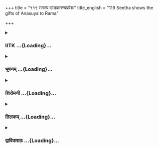 +++
title = "११९ रामस्य दण्डकारण्यप्रवेशः"
title_english = "119 Seetha shows the gifts of Anasuya to Rama"

+++
<div caption="श्रीराम-हरिसीताराममूर्ति-घनपाठिभ्यां वचनम्" class="audioEmbed" src="https://archive.org/download/Ramayana-recitation-Sriram-harisItArAmamUrti-Ghanapaati-v2/Kanda_2/Kanda_2_AYK-119-Ramasya_Dandakaranya_Praveshaha.mp3"></div>

<div class="js_include collapsed" newlevelforh1="3" title="IITK" unfilled url="/purANam/rAmAyaNam/audIchya-pAThaH/iitk/2_ayodhyAkANDam/07-rAma-darshanam/119_rAmasya_daNDakAraNyapraveshaH.md">
<details><summary><h3>IITK ...{Loading}...</h3></summary>

Rama, Lakshmana and Sita take leave of Atri and Anasuya -- enter the
Dandaka forest.



#### श्लोकः
##### मूलम्
अनसूया तु धर्मज्ञा श्रुत्वा तां महतीं कथाम्।  
पर्यष्वजत बाहुभ्यां शिरस्याघ्राय मैथिलीम्॥2.119.1॥

##### शब्दार्थः
धर्मज्ञा knower of righteousness, अनसूया तु Anasuya on her part, ताम् all that, महतीं कथाम्  great narrative, श्रुत्वा having heard, मैथिलीम् Sita, शिरसि on head, आघ्राय having smelt, बाहुभ्याम् with arms, पर्यष्वजत embraced.

##### आङ्ग्लानुवादः
Then righteous Anasuya, having heard the great story of Sita, kissed her on the forehead and embraced her with both the arms.



#### श्लोकः
##### मूलम्
व्यक्ताक्षरपदं चित्रं भाषितं मधुरं त्वया।  
यथा स्वयंवरं वृत्तं तत्सर्वं हि श्रुतं मया॥2.119.2॥  
रमेऽहं कथया ते तु दृढं मधुरभाषिणि।

##### शब्दार्थः
त्वया by you, व्यक्ताक्षरपदम् with each word and each syllable uttered clearly, चित्रम्   wonderful, मधुरम् sweet, भाषितम् spoken, स्वयंवरम् the ceremony in which the bride chooses the groom of her own accord, यथा as, वृत्तम् it happened, तत्सर्वं all that, मया by me, श्रुतं हि has been heard, मधुरभाषिणि O sweetspeaking, Sita, ते your, कथया in the story, अहम् I, दृढम् रमे I enjoy  greatly.

##### आङ्ग्लानुवादः
You have related wonderfully and sweetly your Swayamvara with each word and each syllable uttered clearly. I have heard everything as it happened. O sweetspeaking Sita, I have greatly enjoyed your story.



#### श्लोकः
##### मूलम्
रविरस्तङ्गतश्श्रीमानुपोह्य रजनीं शिवाम्॥2.119.3॥  
दिवसं प्रतिकीर्णानामाहारार्थं पतत्रिणाम्।  
सन्ध्याकाले निलीनानां निद्रार्थं श्रूयते ध्वनिः॥2.119.4॥

##### शब्दार्थः
श्रीमान् resplendent, रविः Sun, शिवाम् auspicious, रजनीम् night, उपोह्य after drawing near, अस्तगतः has set, दिवसम् during day, आहारार्थम् for the sake of food, प्रतिकीर्णानाम् forage far and wide, सन्ध्याकाले in the twilight, निद्रार्थम् for the sake of sleep, निलीनानाम् resting, पतत्रिणाम् of birds, ध्वनिः sound, श्रूयते is heard.

##### आङ्ग्लानुवादः
The resplendent Sun has set. The auspcious night is drawing near. The birds who forage far and wide for food during the day return to their nests to rest for the night. You can hear them twittering.



#### श्लोकः
##### मूलम्
एते चाप्यभिषेकार्द्रा मुनयः कलशोद्यताः।  
सहिता उपवर्तन्ते सलिलाप्लुतवल्कलाः॥2.119.5॥

##### शब्दार्थः
एते मुनयः च these sages, अभिषेकार्द्राः wet through ablution, कलशोद्यताः carrying waterpitchers, सलिलाप्लुतवल्कलाः their bark robes soaked with water, सहिताः in groups, उपवर्तन्ते are returning.

##### आङ्ग्लानुवादः
The sages also  are returning in groups with waterpitchers filled with water and their bark robes soaked with water after their ceremonial bath.



#### श्लोकः
##### मूलम्
ऋषीणामग्निहोत्रेषु हुतेषु विधिपूर्वकम्।  
कपोताङ्गारुणो धूमो दृश्यते पवनोद्धतः॥2.119.6॥

##### शब्दार्थः
ऋषीणाम् of the ascetics, अग्निहोत्रेषु  in Agnihotra sacrifices, विधिपूर्वकम् duly, हुतेषु oblations offered, कपोताङ्गारुणः tawny like the pigeon's body, धूमः smoke, पवनोद्धतः raised by the wind, दृश्यते is seen.

##### आङ्ग्लानुवादः
The ascetics have duly offered oblations to the fire in Agnihotra sacrifices and the smoke, tawny like the pigeon's body, emanates wafted by the wind.



#### श्लोकः
##### मूलम्
अल्पपर्णा हि तरवो घनीभूतास्समन्ततः।  
विप्रकृष्टेन्द्रिये देशेऽस्मिन्न प्रकाशन्ति वै दिशः॥2.119.7॥

##### शब्दार्थः
समन्ततः on all sides, अल्पपर्णाः with sparse leaves, तरवः trees, घनीभूताः have grown dense, विप्रकृष्टेन्द्रिये with disturbed senses, अस्मिन् देशे in this region, दिशः the four quarters, न प्रकाशन्ति वै no longer look bright.

##### आङ्ग्लानुवादः
The trees with sparse leaves all over have grown dense, the quarters in the distant region are no longer discernible by the senses.



#### श्लोकः
##### मूलम्
रजनीचरसत्त्वानि प्रचरन्ति समन्ततः।  
तपोवनमृगा ह्येते वेदितीर्थेषु शेरते॥2.119.8॥

##### शब्दार्थः
रजनीचरसत्वानि the beings that range by night, समन्ततः everywhere, प्रचरन्ति are wandering, एते तपोवनमृगाः these deer of the penance grove, वेदितीर्थेषु around sacred altars, शेरते are sleeping.

##### आङ्ग्लानुवादः
The night rangers have started moving everywhere and the deer in the penance  grove are beginning to sleep around the sacred altars.



#### श्लोकः
##### मूलम्
सम्प्रवृत्तानिशा सीते नक्षत्रसमलङ्कृता।  
ज्योत्स्नाप्रावरणश्चन्द्रो दृश्यतेऽभ्युदितोऽम्बरे॥2.119.9॥

##### शब्दार्थः
सीते O Sita, नक्षत्रसमलङ्कृता adorned with stars, निशा night, सम्प्रवृत्ता has commenced, ज्योत्स्नाप्रावरणः spread with the mantle of moonlight, चन्द्रः moon, अम्बरे in the sky, अभ्युदितः is rising, दृश्यते is appearing.

##### आङ्ग्लानुवादः
O Sita, adorned with stars, the night has commenced. You can see the moon rising in the sky spreading his mantle of light.



#### श्लोकः
##### मूलम्
गम्यतामनुजानामि रामस्यानुचरी भव।  
कथायन्त्या हि मधुरं त्वयाऽहं परितोषिता॥2.119.10॥

##### शब्दार्थः
गम्यताम् you may go now, अनुजानामि I give you my consent, रामस्य to Rama, अनुचरी भव be his companion, मधुरम् sweetly, कथयन्त्या storytelling, त्वया by you, अहम् I, परितोषिता  thoroughly contented.

##### आङ्ग्लानुवादः
With my permission you may go now and be a companion of Rama. I am thoroughly contented  with your story told so sweetly.



#### श्लोकः
##### मूलम्
अलङ्कुरु च तावत्त्वं प्रत्यक्षं मम मैथिलि।  
प्रीतिं जनय मे वत्से दिव्यालङ्कारशोभिता॥2.119.11॥

##### शब्दार्थः
मैथिलि O Sita, त्वम् you, मम my, प्रत्यक्षं तावत् in my presence, अलङ्कुरु adorn yourself, वत्से dear child, दिव्यालङ्कारशोभिता adorned with divine ornaments, मे to me, प्रीतिम् delight, जनय cause me.

##### आङ्ग्लानुवादः
O Sita, adorn yourself in my presence. Dear child, permit me the pleasure of  adorning  you with these divine ornaments.



#### श्लोकः
##### मूलम्
सा तथा समलङ्कृत्य सीता सुरसुतोपमा।  
प्रणम्य शिरसा तस्यै रामं त्वभिमुखी ययौ॥2.119.12॥

##### शब्दार्थः
सुरसुतोपमा resembling the daughter of a god, सा सीता that Sita, तथा in that way, समलङ्कुत्य having adorned, तस्यै to her, शिरसा with her head, प्रणम्य saluting with reverence, रामम् to Rama, अभिमुखी towards, ययौ went.

##### आङ्ग्लानुवादः
Sita, adorned, looked like the daughter of a god. She bowed at the feet of Anasuya in reverence and set out to meet Rama.



#### श्लोकः
##### मूलम्
तथा तु भूषितां सीतां ददर्श वदतां वरः।  
राघवः प्रीतिदानेन तपस्विन्या जहर्ष च॥2.119.13॥

##### शब्दार्थः
वदताम् among those eloquent one, वरः excellent, राघवः Rama, तथा in that way, भूषिताम्  adorned, सीताम् Sita, ददर्श beheld, तपस्विन्याः of the female ascetic, प्रीतिदानेन with gifts of  
love, जहर्ष च rejoiced.

##### आङ्ग्लानुवादः
Rama, the most eloquent among men, saw Sita adorned, and rejoiced at the gifts of love given by the ascetic Anasuya.



#### श्लोकः
##### मूलम्
न्यवेदयत्ततस्सर्वं सीता रामाय मैथिली।  
प्रीतिदानं तपस्विन्या वसनाभरणस्रजम्॥2.119.14॥

##### शब्दार्थः
मैथिली the princess of Mithila, सीता Sita, ततः there after, तपस्विन्याः of ascetic Anasuya, प्रीतिदानम् gifts of love, वसनाभरणस्रजम् raiment, jewellery and garlands, सर्वम् everything, रामाय to Rama, न्यवेदयत् related.

##### आङ्ग्लानुवादः
Sita the princess of Mithila related everything to Rama and showed him the gifts of love given by ascetic Anasuya -- raiment, jewellery and garlands.



#### श्लोकः
##### मूलम्
प्रहृष्टस्त्वभवद्रामो लक्ष्मणश्च महारथः।  
मैथिल्यास्सत्क्रियां दृष्ट्वा मानुषेषु सुदुर्लभाम्॥2.119.15॥

##### शब्दार्थः
रामः Rama, महारथः great charioteer, लक्ष्मणश्च Lakshmana also, मानुषेषु among mortals, सुदुर्लभाम् very difficult to obtain, मैथिल्याः to Sita, सत्क्रियाम् the honour, दृष्ट्वा having seen, प्रहृष्टः अभवत् was gratified.

##### आङ्ग्लानुवादः
Rama the great charioteer and Lakshmana were exceedingly gratified to see the honour conferred on Sita, rare among mortals.



#### श्लोकः
##### मूलम्
ततस्तां शर्वरीं प्रीतः पुण्यां शशिनिभाननः।  
अर्चितस्तापसैस् सिद्धैरुवास रघुनन्दनः॥2.119.16॥

##### शब्दार्थः
ततः thereafter, शशिनिभाननः face like the Moon, रघुनन्दनः the descendant of Raghu, सिद्धैः  
by the acomplished, तापसैः by ascetics, अर्चितः hospitality having been extended, प्रीतः in  
delight, पुण्याम् holy, तां शर्वरीम् that night, उवास passed.

##### आङ्ग्लानुवादः
Thereafter, the descendant of Raghu, whose countenance resembled the Moon, having received the hospitality of the accomplished ascetics, passed that holy night in delight.



#### श्लोकः
##### मूलम्
तस्यां रात्र्यां व्यतीतायामभिषिच्य हुताग्निकान्।  
आपृच्छेतां नरव्याघ्रौ तापसान्वनगोचरान्॥2.119.17॥

##### शब्दार्थः
तस्याम् that, रात्र्याम् night, व्यतीतायाम् had passed away, नरव्याघ्रौ the two great men, अभिषिच्य having bathed, हुताग्निकान् who performed their fireofferings, वनगोचरान् inhabiting the  forest, तापसान् ascetics, अपृच्छेताम् took leave of.

##### आङ्ग्लानुवादः
Night over, the two best men, Rama and Lakshmana, after their ablution took leave of the ascetics inhabiting the forest who offered morning oblations to the fire .



#### श्लोकः
##### मूलम्
तावूचुस्ते वनचरास्तापसा धर्मचारिणः।  
वनस्य तस्य सञ्चारं राक्षसैस्समभिप्लुतम्॥2.119.18॥

##### शब्दार्थः
वनचराः dwellers in the forest, धर्मचारिणः following the righteousness, ते तापसाः those ascetics, तस्य वनस्य of that forest, सञ्चारम् movement, राक्षसैः with demons, समभिप्लुतम्   inundated, तौ addressing both of them, ऊचुः said.

##### आङ्ग्लानुवादः
The righteous ascetics dwelling in the forest informed both Rama and Lakshmana  that  part of the forest infested by demons.



#### श्लोकः
##### मूलम्
रक्षांसि पुरुषादानि नानारूपाणि राघव।  
वसन्त्यस्मिन्महारण्ये व्यालाश्च रुधिराशनाः॥2.119.19॥

##### शब्दार्थः
राघव O Rama, अस्मिन् महारण्ये in this great forest, पुरुषादानि maneaters, नानारूपाणि in various forms, रक्षांसि demons, रुधिराशनाः blooddrinking, व्यालाश्च wild animals, वसन्ति are  
living.

##### आङ्ग्लानुवादः
O Rama, this great forest is haunted by carnivorous demons who can assume any  
form and by blooddrinking wild animals.



#### श्लोकः
##### मूलम्
उच्छिष्टं वा प्रमत्तं वा तापसं धर्मचारिणम्।  
अदन्त्यस्मिन्महारण्ये तान्निवारय राघव॥2.119.20॥

##### शब्दार्थः
राघव Rama, अस्मिन् महारण्ये in this great forest, उच्छिष्टं वा or impure, प्रमत्तं वा or not alert, तापसम् an ascetic, अदन्ति they (eat) devour, तान् them, निवारय prevent them.

##### आङ्ग्लानुवादः
O Rama, in this great forest demons will devour the  ascetics if they find them impure or intoxicated or indolent. Prevent them.



#### श्लोकः
##### मूलम्
एष पन्था महर्षीणां फलान्याहरतां वने।  
अनेन तु वनं दुर्गं गन्तुं राघव ते क्षमम्॥2.119.21॥

##### शब्दार्थः
राघव Rama, एषः वने in the forest, फलानि fruits, आहरताम् of those gathering, महर्षीणाम् ascetics, एष पन्थाः this path, अनेन through this path, दुर्गम् impassable, वनम् the forest, गन्तुम् to go, ते to you, क्षमम् is safe.

##### आङ्ग्लानुवादः
O Rama, this is the one path in the forest used by the ascetics to gather fruits. You can safely cross the otherwise impassable forest through this path.



#### श्लोकः
##### मूलम्
इतीव तैः प्राञ्जलिभिस्तपस्विभिर्द्विजैः कृतस्वस्त्ययनः परन्तपः।  
वनं सभार्यः प्रविवेश राघवस्सलक्ष्मणस्सूर्य इवाभ्रमण्डलम्॥2.119.22॥

##### शब्दार्थः
प्राञ्जलिभिः (paying obeisance) with folded hands, तपस्विभिः by ascetics, तैः द्विजैः by those brahmins, इतीव thus, कृतस्वस्त्ययनः obtaining their blessings, परन्तपः tormentor of enemies, राघवः Rama, सभार्यः with his wife, सलक्ष्मणः with Lakshmana, सूर्यः Sun, अभ्रमण्डलम् इव like entering the mass of clouds, वनम् forest, प्रविवेश entered.

##### आङ्ग्लानुवादः
The ascetics offered their blessings to Rama the tormentor of enemies. Thereafter,  
accompanied by his wife and Lakshmana, he entered the great forest like the Sun entering the mass of clouds.  

#### समाप्तिः
 श्रीमद्रामायणे श्रीमद्वाल्मीकीय आदिकाव्ये चतुर्विंशत्सहस्रिकायां संहितयां श्रीमदयोध्याकाण्डे एकोनविंशत्युत्तरशततमस्सर्गः॥  
Thus ends the hundrednineteenth sarga in Ayodhyakanda of the holy Ramayana, the first epic composed by sage Valmiki.

</details>
</div>
<div class="js_include collapsed" newlevelforh1="3" title="भूषणम्" unfilled url="/purANam/rAmAyaNam/audIchya-pAThaH/TIkA/bhUShaNa_iitk/2_ayodhyAkANDam/07-rAma-darshanam/119_rAmasya_daNDakAraNyapraveshaH.md">
<details><summary><h3>भूषणम् ...{Loading}...</h3></summary>



अनसूया तु धर्मज्ञा श्रुत्वा तां महतीं कथाम् ।  

पर्य्यष्वजत बाहुभ्यां शिरस्याघ्राय मैथिलीम्  ॥  २।११९।१  ॥   

व्यक्ताक्षरपदं चित्रं भाषितं मधुरं त्वया ।  

यथा स्वयम्वरं वृत्तं तत्सर्वं हि श्रुतं मया ।  

रमे ऽहं कथया ते तु दृढं मधुरभाषिणि  ॥  २।११९।२  ॥   

अथात्र्याश्रमे रजनीमुषित्वा प्रातर्निर्गम
एकोनविंशत्युत्तरशततमे--अनसूयेत्यादि  ॥  २।११९।१२  ॥   

  

रविरस्तं गतः श्रीमानुपोह्य रजनीं शिवाम् ।  

दिवसं प्रतिकीर्णानामाहारार्थं पतत्ित्रणाम् ।  

सन्ध्याकाले निलीनानां निद्रार्थं श्रूयते ध्वनिः  ॥  २।११९।३  ॥   

रविरित्यादि । उपोह्य समीपं प्रापय्य स्वसंचाराद् विमुक्तं प्रदेशं
प्रापय्येत्यर्थः  ॥  २।११९।३  ॥   

  

एते चाप्यभिषेकार्द्रा मुनयः कलशोद्यताः ।  

सहिता उपवर्तन्ते सलिलाप्लुतवल्कलाः  ॥  २।११९।४  ॥   

एत इति । कलशोद्यताः उद्यतकलशाः  ॥  २।११९।४  ॥   

  

ऋषीणामग्निहोत्रेषु हुतेषु विधिपूर्वकम् ।  

कपोताङ्गारुणो धूमो दृश्यते पवनोद्धतः  ॥  २।११९।५  ॥   

कपोताङ्गारुणः कपोतकन्धरावदव्यक्तरागः । "अव्यक्तरागस्त्वरुणः" इत्यमरः  ॥ 
२।११९।५  ॥   

  

अल्पपर्णाहि तरवो घनीभूताः समन्ततः ।  

विप्रकृष्टेपि देशे ऽस्मिन्न प्रकाशन्ति वै दिशः  ॥  २।११९।६  ॥   

विप्रकृष्टेपि देशे अल्पपर्णाः ये तरवस्तेपि समन्ततः घनीभूताहि
अव्यक्तपर्णान्तरालत्वात् सान्द्रीभूता इव । तत्र हेतुमाह न प्रकाशन्ति वै
दिश इति  ॥  २।११९।६  ॥   

  

रजनीचरसत्त्वानि प्रचरन्ति समन्ततः ।  

तपोवनमृगा ह्येते वेदितीर्थेषु शेरते  ॥  २।११९।७  ॥   

सम्प्रवृद्धा निशा सीते नक्षत्रसमलङ्कृता ।  

जोत्स्नाप्रावरणश्चन्द्रो दृश्यते ऽभ्युदितो ऽम्बरे  ॥  २।११९।८  ॥   

रजनीचरेति । वेदितीर्थेषु वेद्यवतरणप्रदेशेषु । "तीर्थं
मन्त्राद्युपाध्यायशास्त्रेष्वम्भसि पावने । पात्रोपधावतरणेषु" इति
वैजयन्ती  ॥  २।११९।७८  ॥   

  

गम्यतामनुजानामि रामस्यानुचरी भव ।  

कथयन्त्या हि मधुरं त्वयाहं परितोषिता  ॥  २।११९।९  ॥   

अनुजानामि अनुमतिं करोमि । अनुचरी भवेति पाठः  ॥  २।११९।९  ॥   

  

अलङ्कुरु च तावत्त्वं प्रत्यक्षं मम मैथिलि ।  

प्रीतिं जनय मे वत्से दिव्यालङ्कारशोभिता  ॥  २।११९।१०  ॥   

सा तथा समलंकृत्य सीता सुरसुतोपमा ।  

प्रणम्य शिरसा तस्यै रामं त्वभिमुखी ययौ  ॥  २।११९।११  ॥   

तथा तु भूषितां सीतां ददर्श वदतां वरः ।  

राघवः प्रीतिदानेन तपस्विन्या जहर्ष च  ॥  २।११९।१२  ॥   

अलङ्कुर्विति । अलङ्कुरु आत्मानमिति शेषः  ॥  २।११९।१०१२  ॥   

  

न्यवेदयत्ततः सर्वं सीता रामाय मैथिली ।  

प्रीतिदानं तपस्विन्या वसनाभरणस्रजम्  ॥  २।११९।१३  ॥   

प्रहृष्टस्त्वभवद्रामो लक्ष्मणश्च महारथः ।  

मैथिल्याः सत्क्रियां दृष्ट्वा मानुषेषु सुदुर्लभाम्  ॥  २।११९।१४  ॥   

ततस्तां शर्वरीं प्रीतः पुण्यां शशिनिभाननः ।  

अर्चितस्तापसैः सिद्धैरुवास रघुनन्दनः  ॥  २।११९।१५  ॥   

न्यवेदयदिति । प्रीत्या दीयत इति प्रीतिदानम् । कर्मणि ल्युट् ।
वसनाभरणस्रजां समाहारोवसनाभरणस्रजम् "द्वन्द्वाच्चुदषहान्तात्समाहारे" इति
समासान्तष्टच् । वसनाभरणस्रजामितिपाठे प्रीतिदानमिति भावे ल्युट्  ॥ 
२।११९।१३१५  ॥   

  

तस्यां रात्र्यां व्यतीतायामभिषिच्य हुताग्निकान् ।  

आपृच्छेतां नरव्याघ्रौ तापसान् वनगोचरान्  ॥  २।११९।१६  ॥   

तस्यामिति । अभिषिच्य हुताग्निकान् स्नात्वा कृतहोमान्  ॥  २।११९।१६  ॥   

  

तावूचुस्ते वनचरास्तापसा धर्मचारिणः ।  

वनस्य तस्य सञ्चारं राक्षसैः समभिप्लुतम्  ॥  २।११९।१७  ॥   

ताविति । वनस्य सञ्चारं कन्दमूलफलाद्यहरणार्थं सञ्चारम् । राक्षसैः
समभिप्लुतं सम्यक् उपद्रुतमूचुः  ॥  २।११९।१७  ॥   

  

रक्षांसि पुरुषादानि नानारूपाणि राघव ।  

वसन्त्यस्मिन् महारण्ये व्यालाश्च रुधिराशनाः  ॥  २।११९।१८  ॥   

उच्छिष्टं वा प्रमत्तं वा तापसं धर्मचारिणम् ।  

अदन्त्यस्मिन् महारण्ये तान्निवारय राघव  ॥  २।११९।१९  ॥   

एष पन्था महर्षीणां फलान्याहरतां वने ।  

अनेन तु वनं दुर्गं गन्तुं राघव ते क्षमम्  ॥  २।११९।२०  ॥   

रक्षांसीति । व्यालाः हिंस्रपशवः । "सर्प्पहिंस्रपशू व्यालौ" इत्यमरः  ॥ 
२।११९।१८२०  ॥   

  

इतीव तैः प्राञ्जलिभिस्तपस्विभिर्द्विजैः कृतः स्वस्त्ययनः परं तपः ।  

वनं सभार्य्यः प्रविवेश राघवः सलक्ष्मणः सूर्य्यमिवाभ्रमण्डलम्  ॥  २।११९।२१
 ॥   

इतीवेति । तैः प्राञ्जलिभिः तपस्विभिः द्विजैःकृतस्वस्त्ययनः
कृतमङ्गलाशीर्वचनः  ॥  २।११९।२१  ॥   

  

इत्यार्षे श्रीरामायणे श्रीवाल्मीकीये आदिकाव्ये चतुर्विंशत्सहस्रिकायां
संहितायां श्रीमदयोध्याकाण्डे एकोनविंश्ात्युत्तरशततमः सर्गः  ॥  ११९  ॥   

इति श्रीगोविन्दराजविरचिते श्रीरामायणभूषणे पीताम्बराख्याने
अयोध्याकाण्डव्याख्याने एकोनविंशत्युत्तरशततमः सर्गः  ॥  ११९  ॥   

  

इत्ययोध्याकाण्डः  ॥  २  ॥   

इत्थं श्रीमच्छठारेश्चरणसरसिजद्वन्द्वनिर्द्वन्द्वसेवानिर्द्धूताशेषमोहो
निरुपमधिषणः कौशिकानां कुलेन्दुः । गोविन्दार्य्यो
ऽनिवार्य्यप्रतिकथकगजस्तोमपञ्चास्यरूपष्टीकां पीताम्बराख्यां व्यतनुत
विपुलां साधुसाकेतकाण्डे  ॥  १  ॥   

अयोध्याकाण्डः समाप्तः  ॥  २  ॥   



</details>
</div>
<div class="js_include collapsed" newlevelforh1="3" title="शिरोमणी" unfilled url="/purANam/rAmAyaNam/audIchya-pAThaH/TIkA/shiromaNI_iitk/2_ayodhyAkANDam/07-rAma-darshanam/119_rAmasya_daNDakAraNyapraveshaH.md">
<details><summary><h3>शिरोमणी ...{Loading}...</h3></summary>



सीतावचनश्रवणानन्तरकालिकमनसूयावृत्तमाह-- अनसूयेत्यादिभिः । धर्मज्ञा
अनसूया तु तां सीताविवाहसम्बन्धिनीं महतीं कथां श्रुत्वा मैथिलीं शिरसि
आघ्राय बाहुभ्यां पर्यष्वजत आलिङ्गयत् आलिङ्गनपूर्वकमुवाचेत्यर्थः  ॥ 
२।११९।१  ॥   

  

तद्वचनाकारमाह-- व्यक्तेति । व्यक्तानि स्फुटानि अक्षराणि पदानि च यस्मिन्
तच्चित्रं बहुविधव्यञ्जनाविशिष्टं मधुरं मनोहरं यथास्वयंवरं
स्वयंवरमनतिक्रम्य यत् त्वया भाषितं तद्वृत्तं वृत्तान्तं सर्वं मया
श्रुतम्  ॥  २।११९।२  ॥   

  

रमेयेति । हे मधुरभाषिणि ते तव कथया दृढं यथा स्यात्तथा रमेय विहरेय
श्रीमान् रविस्तु रजनीमुपोह्य समीपं प्रापय्य अस्तं गतः  ॥  २।११९।३  ॥   

  

दिवसमिति । दिवसं दिनं सम्प्राप्य आहारार्थं परिकीर्णानां चतुर्दिक्षु
गतानां सन्ध्याकाले प्राप्ते सति निद्रार्थं निलीनानां स्वस्वावासस्थानेषु
स्थितानां पतत्रिणां पक्षिणां ध्वनिः श्रूयते  ॥  २।११९।४  ॥   

  

एते इति । कलशोद्यताः गृहीतकलशाः अभिषेकार्द्राः
स्नानहेतुकार्द्रत्वविशिष्टाः अत एव सलिलेन जलेन आप्लुतानि व्याप्तानि
वल्कलानि येषां ते सहिताः परस्परं मिलिताः मुनयः उपवर्तन्ते समीपे
दृश्यन्ते इत्यर्थः  ॥  २।११९।५  ॥   

  

ऋषीणामिति । विधिपूर्वकं हुतेषुं ऋषीणामग्निहोत्रेषु पवनोद्धतः वायुना
समृद्धः कपोताङ्गारुणः पारावतकण्ठारुण्यसदृशारुण्यविशिष्टः धूमः दृश्यते ।
अरुणत्वं चाव्यक्तरागत्वम्, तथा च मेदिनी "अरुणो ऽव्यक्तरागे ऽर्के
सन्ध्यारागे ऽर्कसारथौ" इति  ॥  २।११९।६  ॥   

  

अल्पेति । विप्रकृष्टानि दूरवर्तीनि इन्द्रियाणि यस्मात्तस्मिन् देशे
समन्ततो विद्यमानाः अल्पपर्णा अपि तरवः घनीभूताः तमसा प्रौढत्वं प्राप्ताः
दृश्यन्ते इति शेषः, अत एव दिशो न प्रकाशन्ति प्रकाशन्ते  ॥  २।११९।७  ॥   

  

रजनीति । रजनीचरसत्त्वानि निशाचराः समन्ततः प्रचरन्ति । एते तपोवनमृगाः
वेदितीर्थेषु पावनवेदिषु शेरते "तीर्थमन्त्राद्युपाध्यायशास्त्रेष्वम्भसि
पावने । पात्रोपधावतरणेषु" इति वैजयन्ती  ॥  २।११९।८  ॥   

  

सम्प्रवृत्तेति । हे सीते नक्षत्रसमलङ्कृता निशा सम्प्रवृत्ता अत एव
ज्योत्स्नाप्रावरणः चन्द्रिकारूपावरणविशिष्टः अभ्युदितश्चन्द्रः अम्बरे
आकाशे दृश्यते  ॥  २।११९।९  ॥   

  

गम्यतामिति । अहमनुजानामि आज्ञापयामि त्वया गम्यताम् । तत्प्रयोजनमाह--
रामस्य अनुचरी भव हि यतः मधुरं कथयन्त्या त्वयाहं तोषिता  ॥  ११९।१०  ॥   

  

अलमिति । हे मैथिलि दिव्यालङ्कारशोभिनि हे दिव्यालङ्कारशोभादायिनि मम
प्रत्यक्षमलङ्कुरु मद्दत्तवस्त्रालङ्कारादीनि धारयेत्यर्थः ।
तत्प्रयोजनमाह-- प्रीतिं मे जनय अलङ्कृतात्मदर्शनेन
मत्प्रीतिमुत्पादयेत्यर्थः  ॥  २।११९।११  ॥   

  

सेति । तदा अनसूयाज्ञापनकाले सुरसुतोपमा सा सीता समलङ्कृत्य पादौ
अनसूयाचरणौ शिरसा प्रणम्य राममभिमुखी सती ययौ  ॥  २।११९।१२  ॥   

  

तथेति । तपस्विन्याः प्रीतिदानेन भूषितां सीतां राघवो ददर्श जहर्ष च  ॥ 
२।११९।१३  ॥   

  

न्यवेदयदिति । ततः रामदर्शनानन्तरं मैथिली सीता तपस्विन्या वसनाभरणस्रजां
प्रीतिदानं सर्वं सकारणं रामाय न्यवेदयत् । "वसनाभरणस्रजम्" इति भूषणपाठः ।
तत्पक्षेः प्रीतिदानमित्यत्र कर्मणि ल्युट्  ॥  २।११९।१४  ॥   

  

प्रहृष्ट इति । मानुषेषु सुदुर्लभामलभ्यां मैथिल्याः
सत्क्रियामनसूयाकर्तृकसत्कारं दृष्ट्वा रामो लक्ष्मणश्च प्रहृष्टो ऽभवत्  ॥ 
२।११९।१५  ॥   

  

तत इति । ततः सीतासत्कृतिदर्शनानन्तरं तापसैः अर्चितः प्रीतः स रघुनन्दनो
रामः पुण्यामनसूयासमर्पितपुण्यालङ्कारादिविशिष्टां शशिनिभाननां सीतां
दृष्ट्वा शर्वरीं रात्रिमुवास  ॥  २।११९।१६  ॥   

  

तस्यामिति । तस्यां वासाधिकरणीभूतायां रात्र्यां व्यतीतायां नरव्याघ्रौ
रामलक्ष्मणौ अभिषिच्य स्नात्वाहुता अग्नयो यैस्तान् वनगोचरान् तापसान्
अपृच्छेतां प्रार्थयेतां वनान्तरगमनायेति शेषः  ॥  २।११९।१७  ॥   

  

ताविति । ते रामलक्ष्मणाभ्यां पृष्टाः धर्मचारिणस्तापसाः तस्य वनस्य
सञ्चारं देशं राक्षसैः समभिप्लुतं व्याप्तं तौ रामलक्ष्मणावूचुः ।  

सञ्चारशब्दः स्वार्थाणन्तः  ॥  २।११९।१८  ॥   

  

व्यापनप्रकारं वदन्नाह-- रक्षांसीति । हे राघव नानारूपाणि अनेकवेषधराणि
पुरुषादानि पुरुषभक्षणशीलानि रक्षांसि रुधिराशनाः व्यालाः सर्पाः
हिंस्रपशवश्च अस्मिन् महारण्ये वसन्ति । "सर्पो हिंस्रपशुर्व्यालः पुंसि
श्वापदसर्पयोः" इत्यमरः । उभयार्थलाभस्त्वेकशेषवृत्त्या  ॥  २।११९।१९  ॥   

  

ननु किं तद्वासेनेत्यत आह-- उच्छिष्टमिति । उच्छिष्टमुच्छिष्टस्पर्शादिना
शुद्धिरहितमित्यर्थः । प्रमत्तमनवधानं वा तापसं ब्रह्मचारिणिं च अस्मिन्
महारण्ये अदन्ति तान् निवारय तद्राक्षसत्वं निवर्तयेत्यर्थः  ॥  २।११९।२०
 ॥   

  

एष इति । वने फलान्याहरताम् ऋषीणाम् एषः पन्थाः हे राघव अनेनैव पथा दुर्गं
वनं गन्तुं ते क्षममुचितम्  ॥  २।११९।२१  ॥   

  

इतीति । प्राञ्जलिभिः प्रणयसूचकबद्धयुगुलकरैस्तपस्विभिर्द्विजैः इत्यनेन
प्रकारेण ईरितः कथितः यात्रायै आज्ञापित इत्यर्थः, अत एव कृतस्वस्त्ययनः
कृतं स्वस्त्ययनं यस्मै सः सभार्यः सलक्ष्मणः परन्तपो राघवो रामः
अभ्रमण्डलं सूर्य इव वनं प्रविवेश  ॥  २।११९।२२  ॥   

  

स्वस्ति श्रीरघुनाथपादकमलद्वन्द्वप्रसादाद्वरो  

ऽयोध्याया हि शिरोमणिः समभवत्पूर्णस्त्रिवेणीतटे ।  

स्वान्तध्वान्तनिवर्तनद्युमणिको रामायणस्थः सतां  

वेद्यः श्रौतपथः शुभार्थनिचयः श्रीरामसन्तोषकः  ॥  २।१  ॥   

  

नमो रामाय सीतायै लक्ष्मणाय हनूमते ।  

यत्कृपालेशमात्रेण विष्ण्वाद्याः प्रभवन्ति हि  ॥  २  ॥   

  

इति श्रीमद्वाल्मीकीयरामायणव्याख्याने रामायणशिरोमणावयोध्याकाण्डे
एकोनविंशाधिकशततमः सर्गः  ॥  २।११९  ॥   

  

इति श्रीमद्वाल्मीकिरामायणे ऽयोध्याकाण्डं समाप्तम् ।  

इति शिवम् ।  

  



</details>
</div>
<div class="js_include collapsed" newlevelforh1="3" title="तिलकम्" unfilled url="/purANam/rAmAyaNam/audIchya-pAThaH/TIkA/tilaka_iitk/2_ayodhyAkANDam/07-rAma-darshanam/119_rAmasya_daNDakAraNyapraveshaH.md">
<details><summary><h3>तिलकम् ...{Loading}...</h3></summary>



अनसूयेति  ॥  २।११९।१  ॥   

  

स्वयंवरं वृत्तं स्वयंवरो वृत्तः अर्धर्चादिः स्वयंवरः  ॥  २।११९।२  ॥   

  

उपोह्य समीपं प्रापय्य  ॥  २।११९।३  ॥   

  

दिवसं व्याप्याहारार्थ परितः कीर्णानां संचरताम् निलीनानां निलीयमानानाम्
 ॥  २।११९।४  ॥   

  

कलशोद्यता उद्यतकलशाः सहिताः परस्परं मिलिताः  ॥  २।११९।५  ॥   

  

कपोताङ्गवत्पारावतकण्ठवदरुणो मेचकः । ऽश्यामे रक्ते ऽरुणो ऽर्के चऽ  ॥ 
२।११९।६  ॥   

  

अल्पपर्णा अपि तरवस्तमसाव्यक्तपर्णान्तरत्वाद्धनीभूता इव ।
विप्रकृष्टेन्द्रिये देशे इन्द्रियविप्रकृष्टे दूरे देश इत्यर्थः, न
प्रकाशन्ति न प्रकाशन्ते  ॥  २।११९।७  ॥   

  

वेदितीर्थेष्वग्निहोत्रवेदिसंबन्धात्पुण्यक्षेत्ररूपा श्रमप्रदेशेषु
तीर्थशभ्दः पुण्यक्षेत्रवाची  ॥  २।११९।८  ॥   

  

चन्द्रो दृश्यते इत्यनेन कार्तिक्युत्तरं प्रतिपदि यात्रेति सूचितम्  ॥ 
२।११९।९  ॥   

  

अनुचरी भव शुश्रूषुर्भव  ॥  २।११९।१०  ॥   

  

अलंकुरु आत्मानमिति शेषः । प्रीति जनय अलंकृत्य दिव्यस्वस्वरूपानुभावनेनेति
शेषः  ॥  २।११९।१११३  ॥   

  

सर्वं न्यवेदयदित्यस्यैव प्रपञ्च--प्रीतिवानमित्यादि । अत्र कर्मणि ल्युट्
 ॥  २।११९।१४  ॥   

  

मानुषेषु मनुष्यलोकेषु  ॥  २।११९।१५  ॥   

  

पुण्यामनसूयया पुण्यया कृतालंकारां सीतां दृष्ट्वा शर्वरीमुवास  ॥  २।११९।१६
 ॥   

  

आपृच्छेताम् । वनान्तरगमनार्थमिति शेषः  ॥  २।११९।१७  ॥   

  

संचारं देशम् । वृद्धिरार्षी । समभिप्लुतं सम्यगुपद्रुतम्  ॥  २।११९।१८  ॥   

  

व्याला हिंस्रपशवः । ऽसर्पो हिंस्रःपशुर्व्यालःऽ इत्यमरः  ॥  २।११९।१९  ॥   

  

उच्छिष्टमशुचिम् । प्रमत्तमसावधानम् । तान्रक्षोव्यालान्  ॥  २।११९।२०  ॥   

  

क्षमं युक्तम्  ॥  २।११९।२१  ॥   

  

इतीरित एवमुपदिष्टमार्गः । कृतस्वस्त्ययनः कृतमङ्गलाशीर्वादः  ॥  २।११९।२२
 ॥   

  

इति श्रीरामाभिरामे श्रीरामीये रामायणतिलके वाल्मीकीय अदिकाव्ये
ऽयोध्याकाण्डे एकोनविंशाधिकशततमः सर्गः  ॥  २।११९  ॥   

  

इति श्रीमद्वाल्मीकिरामायणे ऽयोध्यकाण्डं समाप्तम् ।  

इति शिवम्  

  

  



</details>
</div>
<div class="js_include collapsed" newlevelforh1="3" title="द्राविडपाठः" unfilled url="/purANam/rAmAyaNam/drAviDapAThaH/2_ayodhyAkANDam/07-rAma-darshanam/119_rAmasya_daNDakAraNyapraveshaH.md">
<details><summary><h3>द्राविडपाठः ...{Loading}...</h3></summary>


अनसूया तु धर्मज्ञा श्रुत्वा तां महतीं कथाम्।  
पर्य्यष्वजत बाहुभ्यां शिरस्याघ्राय मैथिलीम् ॥ 2.119.1 ॥   
यथा स्वयम्वरं वृत्तं तत्सर्वं हि श्रुतं मया।  
रमेऽहं कथया ते तु दृढं मधुरभाषिणि ॥ 2.119.2 ॥   
दिवसं प्रतिकीर्णानामाहारार्थं पतत्त्रिणाम्।  
सन्ध्याकाले निलीनानां निद्रार्थं श्रूयते ध्वनिः ॥ 2.119.3 ॥   
एते चाप्यभिषेकार्द्रा मुनयः कलशोद्यताः।  
सहिता उपवर्तन्ते सलिलाप्लुतवल्कलाः ॥ 2.119.4 ॥   
ऋषीणामग्निहोत्रेषु हुतेषु विधिपूर्वकम्।  
कपोताङ्गारुणो धूमो दृश्यते पवनोद्धतः ॥ 2.119.5 ॥   
अल्पपर्णाहि तरवो घनीभूताः समन्ततः।  
विप्रकृष्टेपि देशेऽस्मिन्न प्रकाशन्ति वै दिशः ॥ 2.119.6 ॥   
रजनीचरसत्त्वानि प्रचरन्ति समन्ततः।  
तपोवनमृगा ह्येते वेदितीर्थेषु शेरते ॥ 2.119.7 ॥   
सम्प्रवृद्धा निशा सीते नक्षत्रसमलङ्कृता।  
जोत्स्नाप्रावरणश्चन्द्रो दृश्यतेऽभ्युदितोऽम्बरे ॥ 2.119.8 ॥   
गम्यतामनुजानामि रामस्यानुचरी भव।  
कथयन्त्या हि मधुरं त्वयाहं परितोषिता ॥ 2.119.9 ॥   
अलङ्कुरु च तावत्त्वं प्रत्यक्षं मम मैथिलि।  
प्रीतिं जनय मे वत्से दिव्यालङ्कारशोभिता ॥ 2.119.10 ॥   
सा तथा समलङ्कृत्य सीता सुरसुतोपमा।  
प्रणम्य शिरसा तस्यै रामं त्वभिमुखी ययौ ॥ 2.119.11 ॥   
तथा तु भूषितां सीतां ददर्श वदतां वरः।  
राघवः प्रीतिदानेन तपस्विन्या जहर्ष च ॥ 2.119.12 ॥   
न्यवेदयत्ततः सर्वं सीता रामाय मैथिली।  
प्रीतिदानं तपस्विन्या वसनाभरणस्रजम् ॥ 2.119.13 ॥   
प्रहृष्टस्त्वभवद्रामो लक्ष्मणश्च महारथः।  
मैथिल्याः सत्क्रियां दृष्ट्वा मानुषेषु सुदुर्लभाम् ॥ 2.119.14 ॥   
ततस्तां शर्वरीं प्रीतः पुण्यां शशिनिभाननः।  
अर्चितस्तापसैः सिद्धैरुवास रघुनन्दनः ॥ 2.119.15 ॥   
तस्यां रात्र्यां व्यतीतायामभिषिच्य हुताग्निकान्।  
आपृच्छेतां नरव्याघ्रौ तापसान् वनगोचरान् ॥ 2.119.16 ॥   
तावूचुस्ते वनचरास्तापसा धर्मचारिणः।  
वनस्य तस्य सञ्चारं राक्षसैः समभिप्लुतम् ॥ 2.119.17 ॥   
रक्षांसि पुरुषादानि नानारूपाणि राघव।  
वसन्त्यस्मिन् महारण्ये व्यालाश्च रुधिराशनाः ॥ 2.119.18 ॥   
उच्छिष्टं वा प्रमत्तं वा तापसं धर्मचारिणम्।  
अदन्त्यस्मिन् महारण्ये तान्निवारय राघव ॥ 2.119.19 ॥   
एष पन्था महर्षीणां फलान्याहरतां वने।  
अनेन तु वनं दुर्गं गन्तुं राघव ते क्षमम् ॥ 2.119.20 ॥   
इतीव तैः प्राञ्जलिभिस्तपस्विभिर्द्विजैः कृतः स्वस्त्ययनः परं तपः।  
वनं सभार्य्यः प्रविवेश राघवः सलक्ष्मणः सूर्य्यमिवाभ्रमण्डलम् ॥ 2.119.21 ॥   

</details>
</div>
